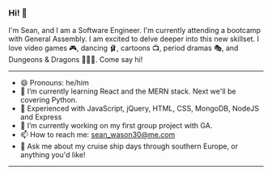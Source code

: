 ### Hi! 👋

I'm Sean, and I am a Software Engineer. I'm currently attending a bootcamp with General Assembly. I am excited to delve deeper into this new skillset. I love video games 🎮, dancing 🩰, cartoons 📺, period dramas 🎭, and Dungeons & Dragons 🧙🏻‍♂️. Come say hi!
______________________________________________________

- 😄 Pronouns: he/him
- 🌱 I’m currently learning React and the MERN stack. Next we'll be covering Python.
- 🌱 Experienced with JavaScript, jQuery, HTML, CSS, MongoDB, NodeJS and Express
- 🔭 I’m currently working on my first group project with GA.
- 📫 How to reach me: sean_wason30@me.com
- 💬 Ask me about my cruise ship days through southern Europe, or anything you'd like!
______________________________________________________



<!--
**sean-watson30/sean-watson30** is a ✨ _special_ ✨ repository because its `README.md` (this file) appears on your GitHub profile.
Here are some ideas to get you started:
- 👯 I’m looking to collaborate on ...
- 🤔 I’m looking for help with ...
- ⚡ Fun fact: ...
-->
